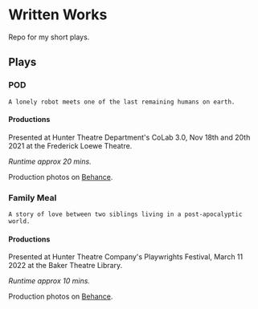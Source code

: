 # Written Works
Repo for my short plays.

## Plays

### POD

```
A lonely robot meets one of the last remaining humans on earth.
```
#### Productions
Presented at Hunter Theatre Department's CoLab 3.0, Nov 18th and 20th 2021 at the Frederick Loewe Theatre. 

*Runtime approx 20 mins.*

Production photos on [Behance](https://www.behance.net/gallery/131689083/POD-Georgina-Woo-%282021%29).


### Family Meal

```
A story of love between two siblings living in a post-apocalyptic world.
```
#### Productions
Presented at Hunter Theatre Company's Playwrights Festival, March 11 2022 at the Baker Theatre Library. 

*Runtime approx 10 mins.*

Production photos on [Behance](https://www.behance.net/gallery/139304509/Family-Meal-HTC-Playwrights-Fest-%282022%29).
